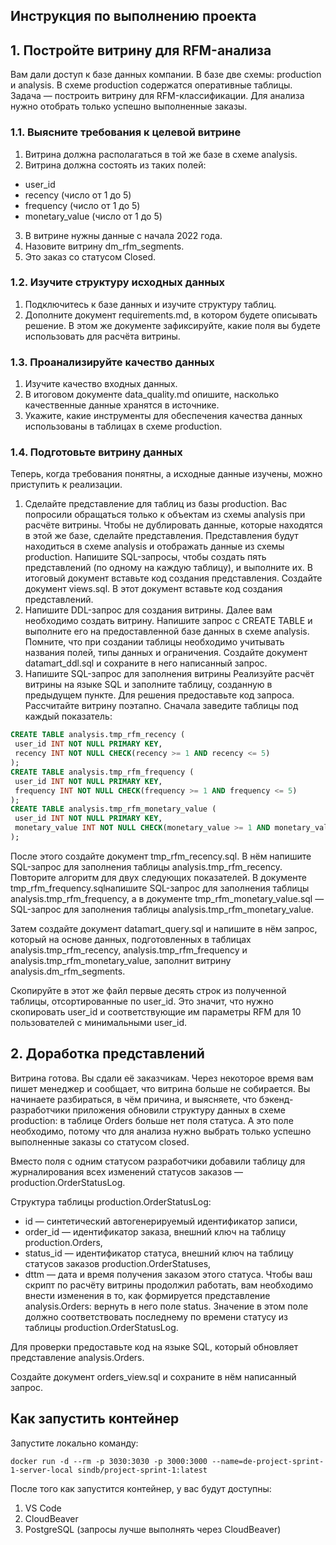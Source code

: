 ## Инструкция по выполнению проекта
## 1. Постройте витрину для RFM-анализа
Вам дали доступ к базе данных компании. В базе две схемы: production и analysis. В схеме production содержатся оперативные таблицы.
Задача — построить витрину для RFM-классификации. Для анализа нужно отобрать только успешно выполненные заказы.
### 1.1. Выясните требования к целевой витрине
1. Витрина должна располагаться в той же базе в схеме analysis.
2. Витрина должна состоять из таких полей:
* user_id
* recency (число от 1 до 5)
* frequency (число от 1 до 5)
* monetary_value (число от 1 до 5)
3. В витрине нужны данные с начала 2022 года.
4. Назовите витрину dm_rfm_segments.
5. Это заказ со статусом Closed.
### 1.2. Изучите структуру исходных данных
1. Подключитесь к базе данных и изучите структуру таблиц.
2. Дополните документ requirements.md, в котором будете описывать решение. В этом же документе зафиксируйте, какие поля вы будете использовать для расчёта витрины.
### 1.3. Проанализируйте качество данных
1. Изучите качество входных данных.
2. В итоговом документе data_quality.md опишите, насколько качественные данные хранятся в источнике.
3. Укажите, какие инструменты для обеспечения качества данных использованы в таблицах в схеме production.
### 1.4. Подготовьте витрину данных
Теперь, когда требования понятны, а исходные данные изучены, можно приступить к реализации.
1. Сделайте представление для таблиц из базы production.
Вас попросили обращаться только к объектам из схемы analysis при расчёте витрины. Чтобы не дублировать данные, которые находятся в этой же базе, сделайте представления. Представления будут находиться в схеме analysis и отображать данные из схемы production.
Напишите SQL-запросы, чтобы создать пять представлений (по одному на каждую таблицу), и выполните их. В итоговый документ вставьте код создания представления.
Создайте документ views.sql. В этот документ вставьте код создания представлений.
2. Напишите DDL-запрос для создания витрины.
Далее вам необходимо создать витрину. Напишите запрос с CREATE TABLE и выполните его на предоставленной базе данных в схеме analysis. Помните, что при создании таблицы необходимо учитывать названия полей, типы данных и ограничения.
Создайте документ datamart_ddl.sql и сохраните в него написанный запрос.
3. Напишите SQL-запрос для заполнения витрины
Реализуйте расчёт витрины на языке SQL и заполните таблицу, созданную в предыдущем пункте. Для решения предоставьте код запроса.
Рассчитайте витрину поэтапно. Сначала заведите таблицы под каждый показатель:
```SQL
CREATE TABLE analysis.tmp_rfm_recency (
 user_id INT NOT NULL PRIMARY KEY,
 recency INT NOT NULL CHECK(recency >= 1 AND recency <= 5)
);
CREATE TABLE analysis.tmp_rfm_frequency (
 user_id INT NOT NULL PRIMARY KEY,
 frequency INT NOT NULL CHECK(frequency >= 1 AND frequency <= 5)
);
CREATE TABLE analysis.tmp_rfm_monetary_value (
 user_id INT NOT NULL PRIMARY KEY,
 monetary_value INT NOT NULL CHECK(monetary_value >= 1 AND monetary_value <= 5)
);
```  
После этого создайте документ tmp_rfm_recency.sql. В нём напишите SQL-запрос для заполнения таблицы analysis.tmp_rfm_recency.
Повторите алгоритм для двух следующих показателей. В документе tmp_rfm_frequency.sqlнапишите SQL-запрос для заполнения таблицы analysis.tmp_rfm_frequency, а в документе tmp_rfm_monetary_value.sql — SQL-запрос для заполнения таблицы analysis.tmp_rfm_monetary_value.

Затем создайте документ datamart_query.sql и напишите в нём запрос, который на основе данных, подготовленных в таблицах analysis.tmp_rfm_recency, analysis.tmp_rfm_frequency и analysis.tmp_rfm_monetary_value, заполнит витрину analysis.dm_rfm_segments.

Скопируйте в этот же файл первые десять строк из полученной таблицы, отсортированные по user_id. Это значит, что нужно скопировать user_id и соответствующие им параметры RFM для 10 пользователей с минимальными user_id.
## 2. Доработка представлений
Витрина готова. Вы сдали её заказчикам.
Через некоторое время вам пишет менеджер и сообщает, что витрина больше не собирается. Вы начинаете разбираться, в чём причина, и выясняете, что бэкенд-разработчики приложения обновили структуру данных в схеме production: в таблице Orders больше нет поля статуса. А это поле необходимо, потому что для анализа нужно выбрать только успешно выполненные заказы со статусом closed.

Вместо поля с одним статусом разработчики добавили таблицу для журналирования всех изменений статусов заказов — production.OrderStatusLog.

Структура таблицы production.OrderStatusLog:
* id — синтетический автогенерируемый идентификатор записи,
* order_id — идентификатор заказа, внешний ключ на таблицу production.Orders,
* status_id — идентификатор статуса, внешний ключ на таблицу статусов заказов production.OrderStatuses,
* dttm — дата и время получения заказом этого статуса.
Чтобы ваш скрипт по расчёту витрины продолжил работать, вам необходимо внести изменения в то, как формируется представление analysis.Orders: вернуть в него поле status. Значение в этом поле должно соответствовать последнему по времени статусу из таблицы production.OrderStatusLog.

Для проверки предоставьте код на языке SQL, который обновляет представление analysis.Orders.

Создайте документ orders_view.sql и сохраните в нём написанный запрос.


## Как запустить контейнер
Запустите локально команду:

```
docker run -d --rm -p 3030:3030 -p 3000:3000 --name=de-project-sprint-1-server-local sindb/project-sprint-1:latest
```

После того как запустится контейнер, у вас будут доступны:
1. VS Code
2. CloudBeaver
3. PostgreSQL (запросы лучше выполнять через CloudBeaver)
